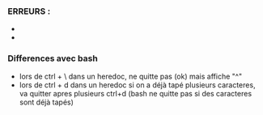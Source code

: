 ### ERREURS :
- 
- 

### Differences avec bash 
- lors de ctrl + \ dans un heredoc, ne quitte pas (ok) mais affiche "^\"
- lors de ctrl + d dans un heredoc si on a déjà tapé plusieurs caracteres, va quitter apres plusieurs ctrl+d (bash ne quitte pas si des caracteres sont déjà tapés)
